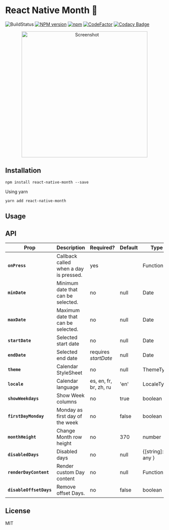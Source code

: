 # React Native Month 📆

![BuildStatus](https://github.com/maggialejandro/react-native-month/actions/workflows/lint.yml/badge.svg) [![NPM version](https://img.shields.io/npm/v/react-native-month.svg)](https://www.npmjs.com/package/react-native-month) [![npm](https://img.shields.io/npm/dm/react-native-month.svg)](https://github.com/maggialejandro/react-native-month) [![CodeFactor](https://www.codefactor.io/repository/github/maggialejandro/react-native-month/badge)](https://www.codefactor.io/repository/github/maggialejandro/react-native-month) [![Codacy Badge](https://api.codacy.com/project/badge/Grade/832690f286a5451cacdae664d63be3b9)](https://www.codacy.com/app/maggialejandro/react-native-month?utm_source=github.com&utm_medium=referral&utm_content=maggialejandro/react-native-month&utm_campaign=Badge_Grade)

<p align="center">
  <img alt="Screenshot" src="https://github.com/maggialejandro/react-native-month/blob/master/month.png?raw=true" width="400" />
</p>

## Installation

```console
npm install react-native-month --save
```

Using yarn

```console
yarn add react-native-month
```

## Usage

## API

| Prop                    | Description                            | Required?              | Default | Type             |
| ----------------------- | -------------------------------------- | ---------------------- | ------- | ---------------- |
| **`onPress`**           | Callback called when a day is pressed. | yes                    |         | Function         |
| **`minDate`**           | Minimum date that can be selected.     | no                     | null    | Date             |
| **`maxDate`**           | Maximum date that can be selected.     | no                     | null    | Date             |
| **`startDate`**         | Selected start date                    | no                     | null    | Date             |
| **`endDate`**           | Selected end date                      | requires _startDate_   | null    | Date             |
| **`theme`**             | Calendar StyleSheet                    | no                     | null    | ThemeType        |
| **`locale`**            | Calendar language                      | es, en, fr, br, zh, ru | 'en'    | LocaleType       |
| **`showWeekdays`**      | Show Week columns                      | no                     | true    | boolean          |
| **`firstDayMonday`**    | Monday as first day of the week        | no                     | false   | boolean          |
| **`monthHeight`**       | Change Month row height                | no                     | 370     | number           |
| **`disabledDays`**      | Disabled days                          | no                     | null    | {[string]: any } |
| **`renderDayContent`**  | Render custom Day content              | no                     | null    | Function         |
| **`disableOffsetDays`** | Remove offset Days.                    | no                     | false   | boolean          |

## License

MIT
